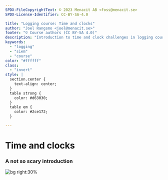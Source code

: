 ```yaml
---
SPDX-FileCopyrightText: © 2023 Menacit AB <foss@menacit.se>
SPDX-License-Identifier: CC-BY-SA-4.0

title: "Logging course: Time and clocks"
author: "Joel Rangsmo <joel@menacit.se>"
footer: "© Course authors (CC BY-SA 4.0)"
description: "Introduction to time and clock challenges in logging course"
keywords:
  - "logging"
  - "siem"
  - "course"
color: "#ffffff"
class:
  - "invert"
style: |
  section.center {
    text-align: center;
  }
  table strong {
    color: #d63030;
  }
  table em {
    color: #2ce172;
  }

---
```

<!-- _footer: "%ATTRIBUTION_PREFIX% Kenny Cole (CC BY 2.0)" -->
# Time and clocks
### A not so scary introduction

![bg right:30%](images/05-satellites.jpg)
